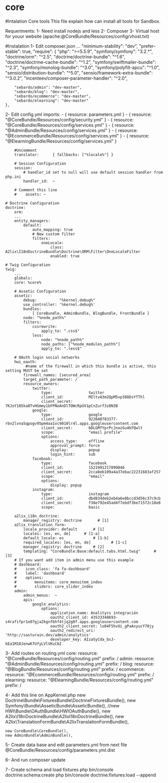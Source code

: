 # core
#Intalation Core tools
This file explain how can install all tools for Sandbox.

Requeriments:
1- Need install nodejs and less
2- Composer
3- Virtual host for youur website (apache:@CoreBundle/Resources/config/vhost.txt)

#Instalation
1- Edit composer.json
    ...
    "minimum-stability": "dev", 
    "prefer-stable": true,
    "require": {
        "php": ">=5.5.9",
        "symfony/symfony": "3.2.*",
        "doctrine/orm": "^2.5",
        "doctrine/doctrine-bundle": "^1.6",
        "doctrine/doctrine-cache-bundle": "^1.2",
        "symfony/swiftmailer-bundle": "^2.3",
        "symfony/monolog-bundle": "^3.0",
        "symfony/polyfill-apcu": "^1.0",
        "sensio/distribution-bundle": "^5.0",
        "sensio/framework-extra-bundle": "^3.0.2",
        "incenteev/composer-parameter-handler": "^2.0",
        
        "sebardo/admin": "dev-master",
        "sebardo/blog": "dev-master",
        "sebardo/ecommerce": "dev-master",
        "sebardo/elearning": "dev-master"
    },

2- Edit config.yml
	imports:
	    - { resource: parameters.yml }
	    - { resource: "@CoreBundle/Resources/config/security.yml" }
	    - { resource: "@CoreBundle/Resources/config/services.yml" }
	    - { resource: "@AdminBundle/Resources/config/services.yml" }
            - { resource: "@EcommerceBundle/Resources/config/services.yml" }
            - { resource: "@ElearningBundle/Resources/config/services.yml" }

        #Uncomment
        translator:      { fallbacks: ["%locale%"] }

        # Session Configuration
        session:
            # handler_id set to null will use default session handler from php.ini
            handler_id:  ~

        # Comment this line
        #    assets: ~

	# Doctrine Configuration
	doctrine:
	    orm:
		...
		entity_managers:
		    default:
		        auto_mapping: true
		        # New custom filter
		        filters:
		            oneLocale:
		                class: A2lix\I18nDoctrineBundle\Doctrine\ORM\Filter\OneLocaleFilter
		                enabled: true

	# Twig Configuration
	twig:
	    ...
	    globals:
		core: %core%
                
        # Assetic Configuration
        assetic:
            debug:          "%kernel.debug%"
            use_controller: '%kernel.debug%'
            bundles:
                [ CoreBundle, AdminBundle, BlogBundle, FrontBundle ]
            node: "%node_path%"
            filters:
                cssrewrite:
                    apply_to: ".css$"
                less:
                    node: "%node_path%"
                    node_paths: ["%node_modules_path%"]
                    apply_to: ".less$"

        # OAuth login social networks  
        hwi_oauth:
             #name of the firewall in which this bundle is active, this setting MUST be set
            firewall_names: [secured_area]
            target_path_parameter: /
            resource_owners:
                twitter:
                    type:                twitter
                    client_id:           MIltvA3m2QpM5vp388DsYTThl
                    client_secret:       7KJoY105ka0TvHGmmy1bFPNoAnDlTOWcRpUV1pCnZurf3z8N3B
                google:
                    type:                google
                    client_id:           922040783377-rbn2lvna5qpogv95pm4aa1vc9010lr4l.apps.googleusercontent.com
                    client_secret:       bDLGMfYprPcJnozGu4kFQwlt
                    scope:               "email profile"
                    options:
                        access_type:     offline
                        approval_prompt: force
                        display:         popup
                        login_hint:      sub
                facebook:
                    type:                facebook
                    client_id:           1521991217899046
                    client_secret:       2cca8eb109a4a37ebac22231683af257
                    scope:               "email"
                    options:
                        display: popup 
                instagram:
                    type:                instagram
                    client_id:           dbd834deb2eb4a6e8bccd3d56c37c9cb
                    client_secret:       f38e792e45ad4f7ebdf3be71572c18e8
                    scope:               basic

        a2lix_i18n_doctrine:
            manager_registry: doctrine       # [1]
        a2lix_translation_form:
            locale_provider: default       # [1]
            locales: [es, en, de]      # [1-a]
            default_locale: es             # [1-b]
            required_locales: [es, en, de]         # [1-c]
            manager_registry: doctrine     # [2]
            templating: "CoreBundle:Base:default.tabs.html.twig"      # [3]
        # If you want add item in admin menu use this example
        # dashboard:
        #    icon_class: 'fa fa-dashboard'
        #    label: 'dashboard'
        #    options:
        #        menuitems: core_menuitem_index
        #        sliders: core_slider_index
        admin:
            admin_menus:  ~
            apis:
                google_analytics:
                    options:
                        application_name: Analitycs integración
                        oauth2_client_id: 43533348693-s4rafifpr1o07gja2kgnfbhf4tjq2g0f.apps.googleusercontent.com
                        oauth2_client_secret: lo04F5hvUi_gPaAxyucY70jy
                        oauth2_redirect_uri: 'http://sasturain.dev/admin/analytics'
                        developer_key: AIzaSyCda_bsJ-kEa1M1DJenwKfUfyLVlVKuC6I

3- Add routes on routing.yml
	core:
	    resource: "@CoreBundle/Resources/config/routing.yml"
	    prefix:   /
	admin:
	    resource: "@AdminBundle/Resources/config/routing.yml"
	    prefix:   /
	blog:
	    resource: "@BlogBundle/Resources/config/routing.yml"
	    prefix:   /
	ecommerce:
	    resource: "@EcommerceBundle/Resources/config/routing.yml"
	    prefix:   /
        elearning:
	    resource: "@ElearningBundle/Resources/config/routing.yml"
	    prefix:   /

4- Add this line on AppKernel.php
    new Doctrine\Bundle\FixturesBundle\DoctrineFixturesBundle(),
    new Symfony\Bundle\AsseticBundle\AsseticBundle(),
    //new HWI\Bundle\OAuthBundle\HWIOAuthBundle(),
    new A2lix\I18nDoctrineBundle\A2lixI18nDoctrineBundle(),
    new A2lix\TranslationFormBundle\A2lixTranslationFormBundle(),

    new CoreBundle\CoreBundle(),
    new AdminBundle\AdminBundle(),

5- Create data base and edit parameters.yml from next file
@CoreBundle/Resources/config/parameters.yml.dist

6- And run
composer update

7- Create schema and load fixtures
php bin/console doctrine:schema:create
php bin/console doctrine:fixtures:load --append



